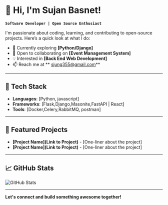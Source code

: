 # 👋 Hi, I'm Sujan Basnet!

**`Software Developer | Open Source Enthusiast`**

I'm passionate about coding, learning, and contributing to open-source projects. Here’s a quick look at what I do:

- 🌱 Currently exploring **[Python/Django]**
- 👯 Open to collaborating on **[Event Management System]**
- 💡 Interested in **[Back End Web Development]**
- 📫 Reach me at ** sjung355@gmail.com**

---

## 🔧 Tech Stack

- **Languages**: [Python, javascript]
- **Frameworks**: [Flask,Django,Masonite,FastAPI | React]
- **Tools**: [Docker,Celery,RabbitMQ, postman]

---

## 🚀 Featured Projects

- **[Project Name](Link to Project)** - [One-liner about the project]
- **[Project Name](Link to Project)** - [One-liner about the project]

---

## 📈 GitHub Stats

![GitHub Stats](https://github-readme-stats.vercel.app/api?username=yourusername&show_icons=true&theme=default)

---

**Let's connect and build something awesome together!**
